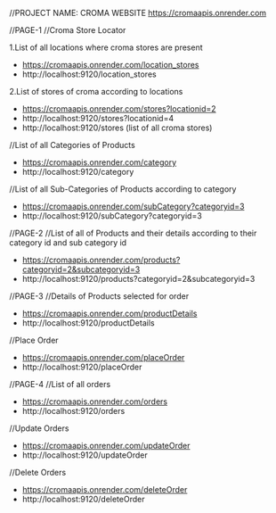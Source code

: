 //PROJECT NAME: CROMA WEBSITE
https://cromaapis.onrender.com

//PAGE-1
//Croma Store Locator

1.List of all locations where croma stores are present
- https://cromaapis.onrender.com/location_stores
- http://localhost:9120/location_stores

2.List of stores of croma according to locations
- https://cromaapis.onrender.com/stores?locationid=2
- http://localhost:9120/stores?locationid=4
- http://localhost:9120/stores (list of all croma stores)

//List of all Categories of Products
- https://cromaapis.onrender.com/category
- http://localhost:9120/category

//List of all Sub-Categories of Products according to category
- https://cromaapis.onrender.com/subCategory?categoryid=3
- http://localhost:9120/subCategory?categoryid=3

//PAGE-2
//List of all of Products and their details according to their category id and sub category id
- https://cromaapis.onrender.com/products?categoryid=2&subcategoryid=3
- http://localhost:9120/products?categoryid=2&subcategoryid=3

//PAGE-3
//Details of Products selected for order
- https://cromaapis.onrender.com/productDetails
- http://localhost:9120/productDetails

//Place Order
- https://cromaapis.onrender.com/placeOrder
- http://localhost:9120/placeOrder

//PAGE-4
//List of all orders
- https://cromaapis.onrender.com/orders
- http://localhost:9120/orders

//Update Orders
- https://cromaapis.onrender.com/updateOrder
- http://localhost:9120/updateOrder

//Delete Orders
- https://cromaapis.onrender.com/deleteOrder
- http://localhost:9120/deleteOrder